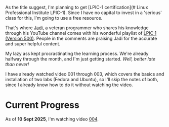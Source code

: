 As the title suggest, I'm planning to get [LPIC-1 certification](# Linux Professional Institute LPIC-1). Since I have no capital to invest in a 'serious' class for this, I'm going to use a free resource. 

That's where [Jadi](https://www.youtube.com/c/geekingjadi), a veteran programmer who shares his knowledge through his YouTube channel comes with his wonderful playlist of [LPIC 1 (Version 500)](https://youtube.com/playlist?list=PLFOYXCPEqdNUU55Xvgst8wGTWnz_sd-cj). People in the comments are praising Jadi for the accurate and super helpful content. 

My lazy ass kept procrastinating the learning process. We're already halfway through the month, and I'm just getting started. *Well, better late than never!*

I have already watched video 001 through 003, which covers the basics and installation of two labs (Fedora and Ubuntu), so I'll skip the notes of both, since I already know how to do it without watching the video.
# Current Progress
As of **10 Sept 2025**, I'm watching video [004](https://youtu.be/xCPDxgp0zXY?si=8ce2ZOach2HerWf_&t=9).


